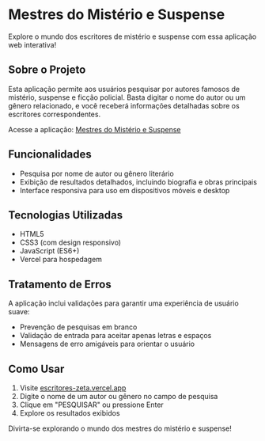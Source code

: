 # Mestres do Mistério e Suspense

Explore o mundo dos escritores de mistério e suspense com essa aplicação web interativa!

## Sobre o Projeto

Esta aplicação permite aos usuários pesquisar por autores famosos de mistério, suspense e ficção policial. Basta digitar o nome do autor ou um gênero relacionado, e você receberá informações detalhadas sobre os escritores correspondentes.

Acesse a aplicação: [Mestres do Mistério e Suspense]([https://escritores-zeta.vercel.app](https://escritores-zeta.vercel.app/))

## Funcionalidades

- Pesquisa por nome de autor ou gênero literário
- Exibição de resultados detalhados, incluindo biografia e obras principais
- Interface responsiva para uso em dispositivos móveis e desktop

## Tecnologias Utilizadas

- HTML5
- CSS3 (com design responsivo)
- JavaScript (ES6+)
- Vercel para hospedagem

## Tratamento de Erros

A aplicação inclui validações para garantir uma experiência de usuário suave:

- Prevenção de pesquisas em branco
- Validação de entrada para aceitar apenas letras e espaços
- Mensagens de erro amigáveis para orientar o usuário

## Como Usar

1. Visite [escritores-zeta.vercel.app](https://escritores-zeta.vercel.app)
2. Digite o nome de um autor ou gênero no campo de pesquisa
3. Clique em "PESQUISAR" ou pressione Enter
4. Explore os resultados exibidos

Divirta-se explorando o mundo dos mestres do mistério e suspense!
